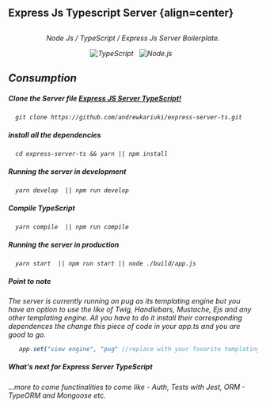## Express Js Typescript Server {align=center}

<div align="center">
<h2></h2>
<p>
  <i>
    Node Js / TypeScript / Express Js Server Boilerplate.
  <i>
</p>
</div>
<p align="center">
 <img src="https://img.shields.io/badge/TypeScript-3178C6?style=for-the-badge&logo=TypeScript&logoColor=white" alt="TypeScript" />&nbsp;&nbsp;
  <img src="https://img.shields.io/badge/Node.js-339933?style=for-the-badge&logo=Node.js&logoColor=white" alt="Node.js" />&nbsp;&nbsp;
</p>

## Consumption

##### Clone the Server file [Express JS Server TypeScript!](https://github.com/andrewkariuki/express-server-ts.git)
 
```shell
  git clone https://github.com/andrewkariuki/express-server-ts.git
```
  
##### install all the dependencies
 
```shell
  cd express-server-ts && yarn || npm install
```
  
##### Running the server in development

```shell
  yarn develop  || npm run develop
```
  
##### Compile TypeScript
 
```shell
  yarn compile  || npm run compile
```

##### Running the server in production
  
```shell
  yarn start  || npm run start || node ./build/app.js
```

##### ****Point to note****
  
The server is currently running on pug as its templating engine but you have an option to use the like of *Twig, Handlebars, Mustache, Ejs and any other templating engine.* All you have to do it install their corresponding dependences the change this piece of code in your app.ts and you are good to go.

```js
   app.set("view engine", "pug" //replace with your favorite templating engine after install);
```
##### What's next for Express Server TypeScript
 
*...more to come functinalities to come like - Auth, Tests with Jest, ORM - TypeORM and Mongoose etc.*

